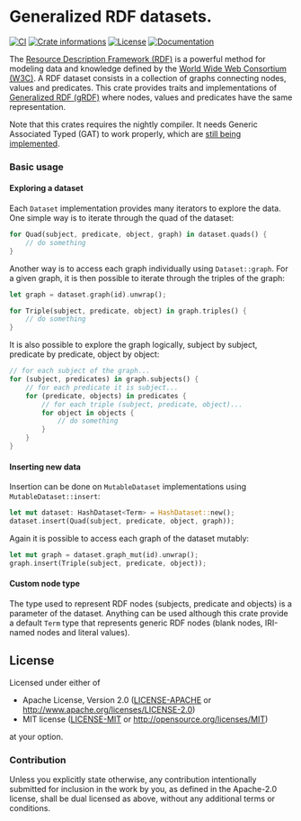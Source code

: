 # Generalized RDF datasets.

[![CI](https://github.com/timothee-haudebourg/grdf/workflows/CI/badge.svg)](https://github.com/timothee-haudebourg/grdf/actions)
[![Crate informations](https://img.shields.io/crates/v/grdf.svg?style=flat-square)](https://crates.io/crates/grdf)
[![License](https://img.shields.io/crates/l/grdf.svg?style=flat-square)](https://github.com/timothee-haudebourg/grdf#license)
[![Documentation](https://img.shields.io/badge/docs-latest-blue.svg?style=flat-square)](https://docs.rs/grdf)

The [Resource Description Framework (RDF)](https://en.wikipedia.org/wiki/Resource_Description_Framework)
is a powerful method for modeling data and knowledge
defined by the [World Wide Web Consortium (W3C)](https://www.w3.org/).
A RDF dataset consists in a collection of graphs connecting nodes, values
and predicates. This crate provides traits and implementations of
[Generalized RDF (gRDF)](https://www.w3.org/TR/2014/REC-rdf11-concepts-20140225/#section-generalized-rdf)
where nodes, values and predicates have the same representation.

Note that this crates requires the nightly compiler.
It needs Generic Associated Typed (GAT) to work properly,
which are [still being implemented](https://github.com/rust-lang/rust/issues/44265).

### Basic usage

#### Exploring a dataset

Each `Dataset` implementation provides many iterators to explore the data.
One simple way is to iterate through the quad of the dataset:

```rust
for Quad(subject, predicate, object, graph) in dataset.quads() {
	// do something
}
```

Another way is to access each graph individually using `Dataset::graph`.
For a given graph, it is then possible to iterate through the triples of the
graph:

```rust
let graph = dataset.graph(id).unwrap();

for Triple(subject, predicate, object) in graph.triples() {
	// do something
}
```

It is also possible to explore the graph logically, subject by subject,
predicate by predicate, object by object:

```rust
// for each subject of the graph...
for (subject, predicates) in graph.subjects() {
	// for each predicate it is subject...
	for (predicate, objects) in predicates {
		// for each triple (subject, predicate, object)...
		for object in objects {
			// do something
		}
	}
}
```

#### Inserting new data

Insertion can be done on `MutableDataset` implementations using
`MutableDataset::insert`:

```rust
let mut dataset: HashDataset<Term> = HashDataset::new();
dataset.insert(Quad(subject, predicate, object, graph));
```

Again it is possible to access each graph of the dataset mutably:

```rust
let mut graph = dataset.graph_mut(id).unwrap();
graph.insert(Triple(subject, predicate, object));
```

#### Custom node type

The type used to represent RDF nodes (subjects, predicate and objects) is a
parameter of the dataset. Anything can be used although this crate provide a
default `Term` type that represents generic RDF nodes (blank nodes,
IRI-named nodes and literal values).

## License

Licensed under either of

 * Apache License, Version 2.0 ([LICENSE-APACHE](LICENSE-APACHE) or http://www.apache.org/licenses/LICENSE-2.0)
 * MIT license ([LICENSE-MIT](LICENSE-MIT) or http://opensource.org/licenses/MIT)

at your option.

### Contribution

Unless you explicitly state otherwise, any contribution intentionally submitted
for inclusion in the work by you, as defined in the Apache-2.0 license, shall be dual licensed as above, without any
additional terms or conditions.
